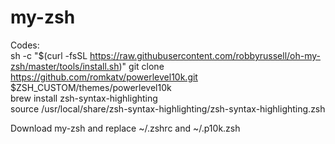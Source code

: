 # my-zsh

Codes:  
sh -c "$(curl -fsSL https://raw.githubusercontent.com/robbyrussell/oh-my-zsh/master/tools/install.sh)" 
git clone https://github.com/romkatv/powerlevel10k.git $ZSH_CUSTOM/themes/powerlevel10k  
brew install zsh-syntax-highlighting  
source /usr/local/share/zsh-syntax-highlighting/zsh-syntax-highlighting.zsh


Download my-zsh and replace ~/.zshrc and ~/.p10k.zsh
